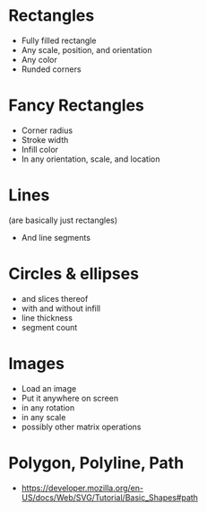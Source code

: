 Rectangles 
==========================
* Fully filled rectangle
* Any scale, position, and orientation
* Any color
* Runded corners

Fancy Rectangles
==========
* Corner radius
* Stroke width
* Infill color
* In any orientation, scale, and location


Lines
=====
(are basically just rectangles)
* And line segments


Circles & ellipses
==================
* and slices thereof
* with and without infill
* line thickness
* segment count


Images
======
* Load an image
* Put it anywhere on screen
* in any rotation
* in any scale
* possibly other matrix operations


Polygon, Polyline, Path
=======================
* https://developer.mozilla.org/en-US/docs/Web/SVG/Tutorial/Basic_Shapes#path
